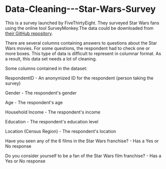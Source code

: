 # Data-Cleaning---Star-Wars-Survey

This is a survey launched by FiveThirtyEight. They surveyed Star Wars fans using the online tool SurveyMonkey.The data could be downloaded from [their GitHub repository](https://github.com/fivethirtyeight/data/tree/master/star-wars-survey).

There are several columns containing answers to questions about the Star Wars movies. For some questions, the respondent had to check one or more boxes. This type of data is difficult to represent in columnar format. As a result, this data set needs a lot of cleaning.


Some columns contained in the dataset:

RespondentID - An anonymized ID for the respondent (person taking the survey)

Gender - The respondent's gender

Age - The respondent's age

Household Income - The respondent's income

Education - The respondent's education level

Location (Census Region) - The respondent's location

Have you seen any of the 6 films in the Star Wars franchise? - Has a Yes or No response

Do you consider yourself to be a fan of the Star Wars film franchise? - Has a Yes or No response
